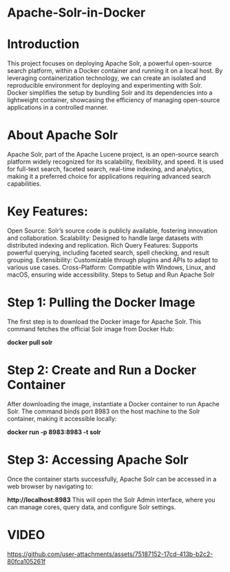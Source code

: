 # Apache-Solr-in-Docker


# Introduction

This project focuses on deploying Apache Solr, a powerful open-source search platform, within a Docker container and running it on a local host. By leveraging containerization technology, we can create an isolated and reproducible environment for deploying and experimenting with Solr. Docker simplifies the setup by bundling Solr and its dependencies into a lightweight container, showcasing the efficiency of managing open-source applications in a controlled manner.

# About Apache Solr

Apache Solr, part of the Apache Lucene project, is an open-source search platform widely recognized for its scalability, flexibility, and speed. It is used for full-text search, faceted search, real-time indexing, and analytics, making it a preferred choice for applications requiring advanced search capabilities.

# Key Features:

Open Source: Solr’s source code is publicly available, fostering innovation and collaboration.
Scalability: Designed to handle large datasets with distributed indexing and replication.
Rich Query Features: Supports powerful querying, including faceted search, spell checking, and result grouping.
Extensibility: Customizable through plugins and APIs to adapt to various use cases.
Cross-Platform: Compatible with Windows, Linux, and macOS, ensuring wide accessibility.
Steps to Setup and Run Apache Solr

# Step 1: Pulling the Docker Image

The first step is to download the Docker image for Apache Solr. This command fetches the official Solr image from Docker Hub:

**docker pull solr**

# Step 2: Create and Run a Docker Container

After downloading the image, instantiate a Docker container to run Apache Solr. The command binds port 8983 on the host machine to the Solr container, making it accessible locally:

**docker run -p 8983:8983 -t solr**

# Step 3: Accessing Apache Solr

Once the container starts successfully, Apache Solr can be accessed in a web browser by navigating to:

**http://localhost:8983**
This will open the Solr Admin interface, where you can manage cores, query data, and configure Solr settings.

# VIDEO



https://github.com/user-attachments/assets/75187152-17cd-413b-b2c2-80fca105261f

